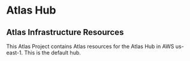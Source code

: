 # Atlas Hub

## Atlas Infrastructure Resources

This Atlas Project contains Atlas resources for the Atlas Hub in AWS us-east-1. This is the default hub.
